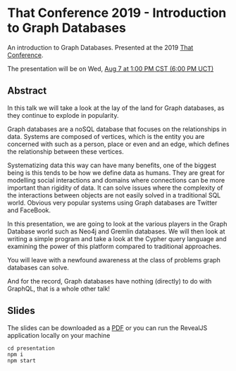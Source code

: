 # That Conference 2019 - Introduction to Graph Databases

An introduction to Graph Databases. Presented at the 2019 [That Conference](https://www.thatconference.com/).

The presentation will be on Wed, [Aug 7 at 1:00 PM CST (6:00 PM UCT)](https://www.thatconference.com/Sessions/Session/13848)

## Abstract

In this talk we will take a look at the lay of the land for Graph databases, as they continue to explode in popularity.

Graph databases are a noSQL database that focuses on the relationships in data. Systems are composed of vertices, which is the entity you are concerned with such as a person, place or even and an edge, which defines the relationship between these vertices.

Systematizing data this way can have many benefits, one of the biggest being is this tends to be how we define data as humans. They are great for modelling social interactions and domains where connections can be more important than rigidity of data. It can solve issues where the complexity of the interactions between objects are not easily solved in a traditional SQL world. Obvious very popular systems using Graph databases are Twitter and FaceBook.

In this presentation, we are going to look at the various players in the Graph Database world such as Neo4j and Gremlin databases. We will then look at writing a simple program and take a look at the Cypher query language and examining the power of this platform compared to traditional approaches.

You will leave with a newfound awareness at the class of problems graph databases can solve.

And for the record, Graph databases have nothing (directly) to do with GraphQL, that is a whole other talk!

## Slides

The slides can be downloaded as a [PDF](https://github.com/jptacek/that-conf-2019-graph-database/blob/master/Introduction%20to%20Graph%20Databases.pdf) or you can run the RevealJS application locally on your machine

```
cd presentation
npm i
npm start
```
